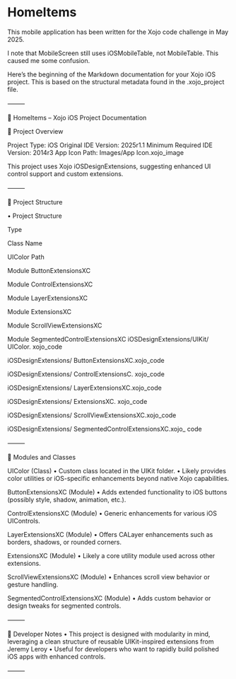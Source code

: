 # HomeItems
This mobile application has been written for the Xojo code challenge in May 2025.

I note that  MobileScreen still uses iOSMobileTable, not MobileTable. This caused me some confusion.



Here’s the beginning of the Markdown documentation for your Xojo iOS project. This is based on the structural metadata found in the .xojo_project file.

⸻

📱 HomeItems – Xojo iOS Project Documentation

🧾 Project Overview

Project Type: iOS
Original IDE Version: 2025r1.1
Minimum Required IDE Version: 2014r3
App Icon Path: Images/App Icon.xojo_image

This project uses Xojo iOSDesignExtensions, suggesting enhanced UI control support and custom extensions.

⸻

📁 Project Structure

• Project Structure

Type	

Class Name

UIColor Path

Module ButtonExtensionsXC

Module ControlExtensionsXC

Module LayerExtensionsXC

Module ExtensionsXC

Module ScrollViewExtensionsXC

Module SegmentedControlExtensionsXC iOSDesignExtensions/UIKit/
UIColor. xojo_code

iOSDesignExtensions/
ButtonExtensionsXC.xojo_code

iOSDesignExtensions/
ControlExtensionsC. xojo_code

iOSDesignExtensions/
LayerExtensionsXC.xojo_code

iOSDesignExtensions/
ExtensionsXC. xojo_code

iOSDesignExtensions/
ScrollViewExtensionsXC.xojo_code

iOSDesignExtensions/
SegmentedControlExtensionsXC.xojo_
code



⸻

🧩 Modules and Classes

UIColor (Class)
	•	Custom class located in the UIKit folder.
	•	Likely provides color utilities or iOS-specific enhancements beyond native Xojo capabilities.

ButtonExtensionsXC (Module)
	•	Adds extended functionality to iOS buttons (possibly style, shadow, animation, etc.).

ControlExtensionsXC (Module)
	•	Generic enhancements for various iOS UIControls.

LayerExtensionsXC (Module)
	•	Offers CALayer enhancements such as borders, shadows, or rounded corners.

ExtensionsXC (Module)
	•	Likely a core utility module used across other extensions.

ScrollViewExtensionsXC (Module)
	•	Enhances scroll view behavior or gesture handling.

SegmentedControlExtensionsXC (Module)
	•	Adds custom behavior or design tweaks for segmented controls.

⸻

📌 Developer Notes
	•	This project is designed with modularity in mind, leveraging a clean structure of reusable UIKit-inspired extensions from Jeremy Leroy
	•	Useful for developers who want to rapidly build polished iOS apps with enhanced controls.

⸻

